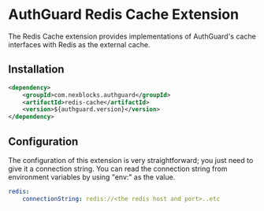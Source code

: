 # AuthGuard Redis Cache Extension

The Redis Cache extension provides implementations of AuthGuard's
cache interfaces with Redis as the external cache. 

## Installation
```xml
<dependency>
    <groupId>com.nexblocks.authguard</groupId>
    <artifactId>redis-cache</artifactId>
    <version>${authguard.version}</version>
</dependency>
```

## Configuration
The configuration of this extension is very straightforward; 
you just need to give it a connection string. You can read 
the connection string from environment variables by using 
"env:<name of env variable>" as the value.

```yaml
redis:
    connectionString: redis://<the redis host and port>..etc
```
